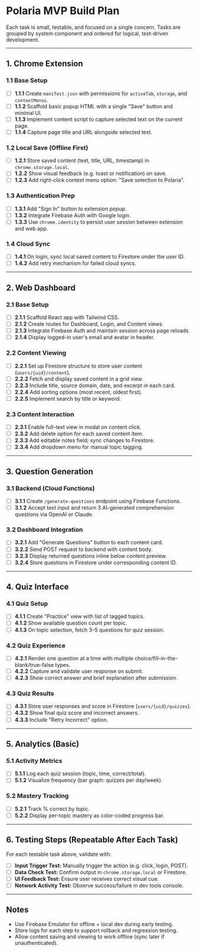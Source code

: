 # Polaria MVP Build Plan

Each task is small, testable, and focused on a single concern. Tasks are grouped by system component and ordered for logical, test-driven development.

---

## 1. Chrome Extension

### 1.1 Base Setup

- [ ] **1.1.1** Create `manifest.json` with permissions for `activeTab`, `storage`, and `contextMenus`.
- [ ] **1.1.2** Scaffold basic popup HTML with a single "Save" button and minimal UI.
- [ ] **1.1.3** Implement content script to capture selected text on the current page.
- [ ] **1.1.4** Capture page title and URL alongside selected text.

### 1.2 Local Save (Offline First)

- [ ] **1.2.1** Store saved content (text, title, URL, timestamp) in `chrome.storage.local`.
- [ ] **1.2.2** Show visual feedback (e.g. toast or notification) on save.
- [ ] **1.2.3** Add right-click context menu option: "Save selection to Polaria".

### 1.3 Authentication Prep

- [ ] **1.3.1** Add "Sign In" button to extension popup.
- [ ] **1.3.2** Integrate Firebase Auth with Google login.
- [ ] **1.3.3** Use `chrome.identity` to persist user session between extension and web app.

### 1.4 Cloud Sync

- [ ] **1.4.1** On login, sync local saved content to Firestore under the user ID.
- [ ] **1.4.2** Add retry mechanism for failed cloud syncs.

---

## 2. Web Dashboard

### 2.1 Base Setup

- [ ] **2.1.1** Scaffold React app with Tailwind CSS.
- [ ] **2.1.2** Create routes for Dashboard, Login, and Content views.
- [ ] **2.1.3** Integrate Firebase Auth and maintain session across page reloads.
- [ ] **2.1.4** Display logged-in user's email and avatar in header.

### 2.2 Content Viewing

- [ ] **2.2.1** Set up Firestore structure to store user content (`users/{uid}/content`).
- [ ] **2.2.2** Fetch and display saved content in a grid view.
- [ ] **2.2.3** Include title, source domain, date, and excerpt in each card.
- [ ] **2.2.4** Add sorting options (most recent, oldest first).
- [ ] **2.2.5** Implement search by title or keyword.

### 2.3 Content Interaction

- [ ] **2.3.1** Enable full-text view in modal on content click.
- [ ] **2.3.2** Add delete option for each saved content item.
- [ ] **2.3.3** Add editable notes field; sync changes to Firestore.
- [ ] **2.3.4** Add dropdown menu for manual topic tagging.

---

## 3. Question Generation

### 3.1 Backend (Cloud Functions)

- [ ] **3.1.1** Create `/generate-questions` endpoint using Firebase Functions.
- [ ] **3.1.2** Accept text input and return 3 AI-generated comprehension questions via OpenAI or Claude.

### 3.2 Dashboard Integration

- [ ] **3.2.1** Add "Generate Questions" button to each content card.
- [ ] **3.2.2** Send POST request to backend with content body.
- [ ] **3.2.3** Display returned questions inline below content preview.
- [ ] **3.2.4** Store questions in Firestore under corresponding content ID.

---

## 4. Quiz Interface

### 4.1 Quiz Setup

- [ ] **4.1.1** Create "Practice" view with list of tagged topics.
- [ ] **4.1.2** Show available question count per topic.
- [ ] **4.1.3** On topic selection, fetch 3–5 questions for quiz session.

### 4.2 Quiz Experience

- [ ] **4.2.1** Render one question at a time with multiple choice/fill-in-the-blank/true-false types.
- [ ] **4.2.2** Capture and validate user response on submit.
- [ ] **4.2.3** Show correct answer and brief explanation after submission.

### 4.3 Quiz Results

- [ ] **4.3.1** Store user responses and score in Firestore (`users/{uid}/quizzes`).
- [ ] **4.3.2** Show final quiz score and incorrect answers.
- [ ] **4.3.3** Include "Retry Incorrect" option.

---

## 5. Analytics (Basic)

### 5.1 Activity Metrics

- [ ] **5.1.1** Log each quiz session (topic, time, correct/total).
- [ ] **5.1.2** Visualize frequency (bar graph: quizzes per day/week).

### 5.2 Mastery Tracking

- [ ] **5.2.1** Track % correct by topic.
- [ ] **5.2.2** Display per-topic mastery as color-coded progress bar.

---

## 6. Testing Steps (Repeatable After Each Task)

For each testable task above, validate with:

- [ ] **Input Trigger Test:** Manually trigger the action (e.g. click, login, POST).
- [ ] **Data Check Test:** Confirm output in `chrome.storage.local` or Firestore.
- [ ] **UI Feedback Test:** Ensure user receives correct visual cue.
- [ ] **Network Activity Test:** Observe success/failure in dev tools console.

---

## Notes

- Use Firebase Emulator for offline + local dev during early testing.
- Store logs for each step to support rollback and regression testing.
- Allow content saving and viewing to work offline (sync later if unauthenticated).

